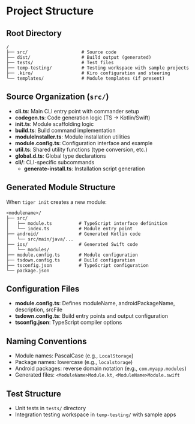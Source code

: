 # Project Structure

## Root Directory

```
/
├── src/                    # Source code
├── dist/                   # Build output (generated)
├── tests/                  # Test files
├── temp-testing/           # Testing workspace with sample projects
├── .kiro/                  # Kiro configuration and steering
└── templates/              # Module templates (if present)
```

## Source Organization (`src/`)

- **cli.ts**: Main CLI entry point with commander setup
- **codegen.ts**: Code generation logic (TS → Kotlin/Swift)
- **init.ts**: Module scaffolding logic
- **build.ts**: Build command implementation
- **moduleInstaller.ts**: Module installation utilities
- **module.config.ts**: Configuration interface and example
- **util.ts**: Shared utility functions (type conversion, etc.)
- **global.d.ts**: Global type declarations
- **cli/**: CLI-specific subcommands
  - **generate-install.ts**: Installation script generation

## Generated Module Structure

When `tiger init` creates a new module:

```
<modulename>/
├── src/
│   ├── module.ts          # TypeScript interface definition
│   └── index.ts           # Module entry point
├── android/               # Generated Kotlin code
│   └── src/main/java/...
├── ios/                   # Generated Swift code
│   └── modules/
├── module.config.ts       # Module configuration
├── tsdown.config.ts       # Build configuration
├── tsconfig.json          # TypeScript configuration
└── package.json
```

## Configuration Files

- **module.config.ts**: Defines moduleName, androidPackageName, description, srcFile
- **tsdown.config.ts**: Build entry points and output configuration
- **tsconfig.json**: TypeScript compiler options

## Naming Conventions

- Module names: PascalCase (e.g., `LocalStorage`)
- Package names: lowercase (e.g., `localstorage`)
- Android packages: reverse domain notation (e.g., `com.myapp.modules`)
- Generated files: `<ModuleName>Module.kt`, `<ModuleName>Module.swift`

## Test Structure

- Unit tests in `tests/` directory
- Integration testing workspace in `temp-testing/` with sample apps
